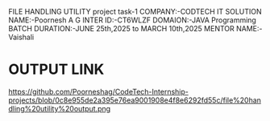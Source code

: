FILE HANDLING UTILITY project task-1
COMPANY:-CODTECH IT SOLUTION
NAME:-Poornesh A G
INTER ID:-CT6WLZF
DOMAION:-JAVA Programming
BATCH DURATION:-JUNE 25th,2025 to MARCH 10th,2025
MENTOR NAME:-Vaishali


# OUTPUT LINK
https://github.com/Poorneshag/CodeTech-Internship-projects/blob/0c8e955de2a395e76ea9001908e4f8e6292fd55c/file%20handling%20utility%20output.png
